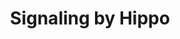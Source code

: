 ---
annotations:
- type: Pathway Ontology
  value: signaling pathway
authors:
- ReactomeTeam
- Anwesha
- Egonw
description: 'Human Hippo signaling is a network of reactions that regulates cell
  proliferation and apoptosis, centered on a three-step kinase cascade. The cascade
  was discovered by analysis of Drosophila mutations that lead to tissue overgrowth,
  and human homologues of its components have since been identified and characterized
  at a molecular level. Data from studies of mice carrying knockout mutant alleles
  of the genes as well as from studies of somatic mutations in these genes in human
  tumors are consistent with the conclusion that in mammals, as in flies, the Hippo
  cascade is required for normal regulation of cell proliferation and defects in the
  pathway are associated with cell overgrowth and tumorigenesis (Oh and Irvine 2010;
  Pan 2010; Zhao et al. 2010). This group of reactions is also notable for its abundance
  of protein:protein interactions mediated by WW domains and PPxY sequence motifs
  (Sudol and Harvey 2010).<p>There are two human homologues of each of the three Drosophila
  kinases, whose functions are well conserved: expression of human proteins rescues
  fly mutants. The two members of each pair of human homologues have biochemically
  indistinguishable functions. Autophosphorylated STK3 (MST2) and STK4 (MST1) (homologues
  of Drosophila Hippo) catalyze the phosphorylation and activation of LATS1 and LATS2
  (homologues of Drosophila Warts) and of the accessory proteins MOB1A and MOB1B (homologues
  of Drosophila Mats). LATS1 and LATS2 in turn catalyze the phosphorylation of the
  transcriptional co-activators YAP1 and WWTR1 (TAZ) (homologues of Drosophila Yorkie).<p>In
  their unphosphorylated states, YAP1 and WWTR1 freely enter the nucleus and function
  as transcriptional co-activators. In their phosphorylated states, however, YAP1
  and WWTR1 are instead bound by 14-3-3 proteins, YWHAB and YWHAE respectively, and
  sequestered in the cytosol.<p>Several accessory proteins are required for the three-step
  kinase cascade to function. STK3 (MST2) and STK4 (MST1) each form a complex with
  SAV1 (homologue of Drosophila Salvador), and LATS1 and LATS2 form complexes with
  MOB1A and MOB1B (homologues of Drosophila Mats).<p>In Drosophila a complex of three
  proteins, Kibra, Expanded, and Merlin, can trigger the Hippo cascade. A human homologue
  of Kibra, WWC1, has been identified and indirect evidence suggests that it can regulate
  the human Hippo pathway (Xiao et al. 2011). A molecular mechanism for this interaction
  has not yet been worked out and the molecular steps that trigger the Hippo kinase
  cascade in humans are unknown.<p>Four additional processes related to human Hippo
  signaling, although incompletely characterized, have been described in sufficient
  detail to allow their annotation. All are of physiological interest as they are
  likely to be parts of mechanisms by which Hippo signaling is modulated or functionally
  linked to other signaling processes. First, the caspase 3 protease cleaves STK3
  (MST2) and STK4 (MST1), releasing inhibitory carboxyterminal domains in each case,
  leading to increased kinase activity and YAP1 / TAZ phosphorylation (Lee et al.
  2001). Second, cytosolic AMOT (angiomotin) proteins can bind YAP1 and WWTR1 (TAZ)
  in their unphosphorylated states, a process that may provide a Hippo-independent
  mechanism to down-regulate the activities of these proteins (Chan et al. 2011).
  Third, WWTR1 (TAZ) and YAP1 bind ZO-1 and 2 proteins (Remue et al. 2010; Oka et
  al. 2010). Fourth, phosphorylated WWTR1 (TAZ) binds and sequesters DVL2, providing
  a molecular link between Hippo and Wnt signaling (Varelas et al. 2010).  View original
  pathway at [http://www.reactome.org/PathwayBrowser/#DIAGRAM=2028269 Reactome].'
last-edited: 2021-01-25
organisms:
- Homo sapiens
redirect_from:
- /index.php/Pathway:WP2714
- /instance/WP2714
schema-jsonld:
- '@context': https://schema.org/
  '@id': https://wikipathways.github.io/pathways/WP2714.html
  '@type': Dataset
  creator:
    '@type': Organization
    name: WikiPathways
  description: 'Human Hippo signaling is a network of reactions that regulates cell
    proliferation and apoptosis, centered on a three-step kinase cascade. The cascade
    was discovered by analysis of Drosophila mutations that lead to tissue overgrowth,
    and human homologues of its components have since been identified and characterized
    at a molecular level. Data from studies of mice carrying knockout mutant alleles
    of the genes as well as from studies of somatic mutations in these genes in human
    tumors are consistent with the conclusion that in mammals, as in flies, the Hippo
    cascade is required for normal regulation of cell proliferation and defects in
    the pathway are associated with cell overgrowth and tumorigenesis (Oh and Irvine
    2010; Pan 2010; Zhao et al. 2010). This group of reactions is also notable for
    its abundance of protein:protein interactions mediated by WW domains and PPxY
    sequence motifs (Sudol and Harvey 2010).<p>There are two human homologues of each
    of the three Drosophila kinases, whose functions are well conserved: expression
    of human proteins rescues fly mutants. The two members of each pair of human homologues
    have biochemically indistinguishable functions. Autophosphorylated STK3 (MST2)
    and STK4 (MST1) (homologues of Drosophila Hippo) catalyze the phosphorylation
    and activation of LATS1 and LATS2 (homologues of Drosophila Warts) and of the
    accessory proteins MOB1A and MOB1B (homologues of Drosophila Mats). LATS1 and
    LATS2 in turn catalyze the phosphorylation of the transcriptional co-activators
    YAP1 and WWTR1 (TAZ) (homologues of Drosophila Yorkie).<p>In their unphosphorylated
    states, YAP1 and WWTR1 freely enter the nucleus and function as transcriptional
    co-activators. In their phosphorylated states, however, YAP1 and WWTR1 are instead
    bound by 14-3-3 proteins, YWHAB and YWHAE respectively, and sequestered in the
    cytosol.<p>Several accessory proteins are required for the three-step kinase cascade
    to function. STK3 (MST2) and STK4 (MST1) each form a complex with SAV1 (homologue
    of Drosophila Salvador), and LATS1 and LATS2 form complexes with MOB1A and MOB1B
    (homologues of Drosophila Mats).<p>In Drosophila a complex of three proteins,
    Kibra, Expanded, and Merlin, can trigger the Hippo cascade. A human homologue
    of Kibra, WWC1, has been identified and indirect evidence suggests that it can
    regulate the human Hippo pathway (Xiao et al. 2011). A molecular mechanism for
    this interaction has not yet been worked out and the molecular steps that trigger
    the Hippo kinase cascade in humans are unknown.<p>Four additional processes related
    to human Hippo signaling, although incompletely characterized, have been described
    in sufficient detail to allow their annotation. All are of physiological interest
    as they are likely to be parts of mechanisms by which Hippo signaling is modulated
    or functionally linked to other signaling processes. First, the caspase 3 protease
    cleaves STK3 (MST2) and STK4 (MST1), releasing inhibitory carboxyterminal domains
    in each case, leading to increased kinase activity and YAP1 / TAZ phosphorylation
    (Lee et al. 2001). Second, cytosolic AMOT (angiomotin) proteins can bind YAP1
    and WWTR1 (TAZ) in their unphosphorylated states, a process that may provide a
    Hippo-independent mechanism to down-regulate the activities of these proteins
    (Chan et al. 2011). Third, WWTR1 (TAZ) and YAP1 bind ZO-1 and 2 proteins (Remue
    et al. 2010; Oka et al. 2010). Fourth, phosphorylated WWTR1 (TAZ) binds and sequesters
    DVL2, providing a molecular link between Hippo and Wnt signaling (Varelas et al.
    2010).  View original pathway at [http://www.reactome.org/PathwayBrowser/#DIAGRAM=2028269
    Reactome].'
  keywords:
  - KIBRA:LATS
  - YAP1
  - 'p-T180-STK3(1-491) '
  - p-STK4/N:p-SAV1
  - AMOT:YAP1
  - p-WWTR1:DVL2
  - 'LATS1 '
  - MOB1
  - 'p-T12,T35-MOB1A '
  - 'p-5S-YAP1 '
  - 'TJP1 '
  - p-LATS2:p-MOB1
  - 'p-S871,T1041-LATS2 '
  - STK3:SAV1
  - WWTR1:TJP1
  - NPHP4:LATS
  - 'p-S127-YAP1 '
  - 'p-T12,T35-MOB1B '
  - Caspase-3
  - p-S127-YAP1
  - LATS:p-MOB
  - 'LATS2 '
  - 'YWHAE '
  - 'p-S89-WWTR1 '
  - 'CASP3(29-175) '
  - 'p-SAV1 '
  - 'STK4(1-487) '
  - 'NPHP4 '
  - p-LATS:p-MOB
  - ATP
  - 'YWHAB '
  - YWHAE dimer
  - 'TJP2 '
  - YAP1- and WWTR1
  - 'p-T183-STK4(1-487) '
  - p-LATS1:p-MOB1
  - 'AMOTL2 '
  - WWC1
  - WWTR1:TJP2
  - p-YAP1:YWHAB
  - 'MOB1A '
  - STK3(323-491)
  - TJP2
  - 'CASP3(176-277) '
  - YWHAB dimer
  - AMOT:WWTR1 (TAZ)
  - 'DVL2 '
  - 'STK3(1-491) '
  - LATS
  - 'YAP1 '
  - STK4(327-487)
  - YAP1:TJP2
  - WWTR1
  - 'WWTR1 '
  - 'MOB1B '
  - 'WWC1 '
  - p-MOB1
  - p-STK4:p-SAV1
  - DVL2
  - p-WWTR1:YWHAE
  - 'p-T183-STK4(1-326) '
  - ADP
  - p-YAP1
  - 'SAV1 '
  - AMOT proteins
  - 'AMOTL1 '
  - p-S89-WWTR1
  - TJP1
  - p-STK3/N:p-SAV1
  - 'p-T180-STK3(1-322) '
  - (TAZ)-stimulated
  - p-5S-YAP1
  - STK4:SAV1
  - 'AMOT-1 '
  - gene expression
  - NPHP4
  - 'p-S909,T1097-LATS1 '
  - p-STK3:p-SAV1
  license: CC0
  name: Signaling by Hippo
seo: CreativeWork
title: Signaling by Hippo
wpid: WP2714
---
